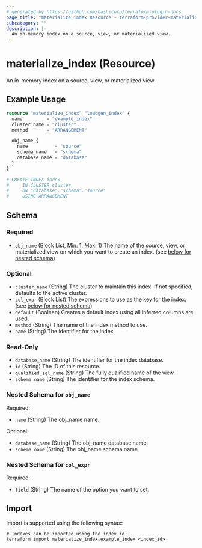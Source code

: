 ```yaml
---
# generated by https://github.com/hashicorp/terraform-plugin-docs
page_title: "materialize_index Resource - terraform-provider-materialize"
subcategory: ""
description: |-
  An in-memory index on a source, view, or materialized view.
---
```


# materialize_index (Resource)

An in-memory index on a source, view, or materialized view.

## Example Usage

```terraform
resource "materialize_index" "loadgen_index" {
  name         = "example_index"
  cluster_name = "cluster"
  method       = "ARRANGEMENT"

  obj_name {
    name          = "source"
    schema_name   = "schema"
    database_name = "database"
  }
}

# CREATE INDEX index
#     IN CLUSTER cluster
#     ON "database"."schema"."source"
#     USING ARRANGEMENT
```

<!-- schema generated by tfplugindocs -->
## Schema

### Required

- `obj_name` (Block List, Min: 1, Max: 1) The name of the source, view, or materialized view on which you want to create an index. (see [below for nested schema](#nestedblock--obj_name))

### Optional

- `cluster_name` (String) The cluster to maintain this index. If not specified, defaults to the active cluster.
- `col_expr` (Block List) The expressions to use as the key for the index. (see [below for nested schema](#nestedblock--col_expr))
- `default` (Boolean) Creates a default index using all inferred columns are used.
- `method` (String) The name of the index method to use.
- `name` (String) The identifier for the index.

### Read-Only

- `database_name` (String) The identifier for the index database.
- `id` (String) The ID of this resource.
- `qualified_sql_name` (String) The fully qualified name of the view.
- `schema_name` (String) The identifier for the index schema.

<a id="nestedblock--obj_name"></a>
### Nested Schema for `obj_name`

Required:

- `name` (String) The obj_name name.

Optional:

- `database_name` (String) The obj_name database name.
- `schema_name` (String) The obj_name schema name.


<a id="nestedblock--col_expr"></a>
### Nested Schema for `col_expr`

Required:

- `field` (String) The name of the option you want to set.

## Import

Import is supported using the following syntax:

```shell
# Indexes can be imported using the index id:
terraform import materialize_index.example_index <index_id>
```
